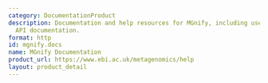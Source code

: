 ```yaml
---
category: DocumentationProduct
description: Documentation and help resources for MGnify, including user guides and
  API documentation.
format: http
id: mgnify.docs
name: MGnify Documentation
product_url: https://www.ebi.ac.uk/metagenomics/help
layout: product_detail
---
```

